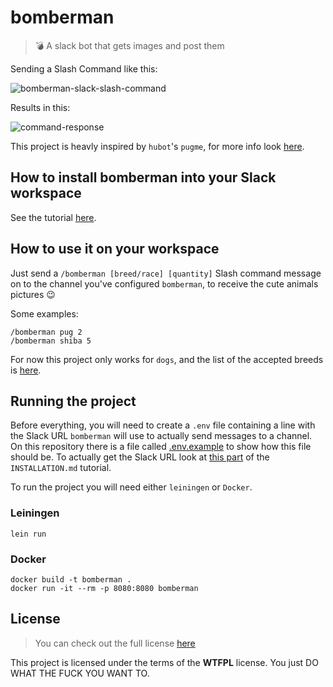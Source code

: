 # bomberman

> :bomb: A slack bot that gets images and post them

Sending a Slash Command like this:

![bomberman-slack-slash-command](https://i.imgur.com/yY3YWeT.png)

Results in this:

![command-response](https://i.imgur.com/6CK6anb.png)

This project is heavly inspired by `hubot`'s `pugme`, for more info look [here](https://github.com/hubot-scripts/hubot-pugme).

## How to install bomberman into your Slack workspace

See the tutorial [here](INSTALLATION.md).

## How to use it on your workspace

Just send a `/bomberman [breed/race] [quantity]` Slash command message on to the channel you've configured `bomberman`, to receive the cute animals pictures :wink: 

Some examples:

```
/bomberman pug 2
/bomberman shiba 5
```

For now this project only works for `dogs`, and the list of the accepted breeds is [here](https://dog.ceo/dog-api/breeds-list).

## Running the project

Before everything, you will need to create a `.env` file containing a line with the Slack URL `bomberman` will use to actually send messages to a channel. On this repository there is a file called [.env.example](https://github.com/otaviopace/bomberman/blob/master/.env.example) to show how this file should be. To actually get the Slack URL look at [this part](https://github.com/otaviopace/bomberman/blob/master/INSTALLATION.md#incoming-webhooks) of the `INSTALLATION.md` tutorial.

To run the project you will need either `leiningen` or `Docker`.

### Leiningen

```
lein run
```

### Docker

```
docker build -t bomberman .
docker run -it --rm -p 8080:8080 bomberman
```

## License
>You can check out the full license [here](https://github.com/otaviopace/bomberman/blob/master/LICENSE.md)

This project is licensed under the terms of the **WTFPL** license.
You just DO WHAT THE FUCK YOU WANT TO.
